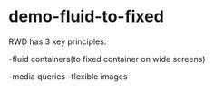 # demo-fluid-to-fixed

RWD has 3 key principles:

-fluid containers(to fixed container on wide screens)

-media queries
-flexible images

